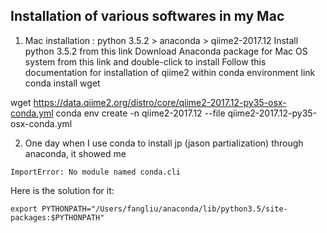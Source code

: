 ## Installation of various softwares in my Mac


1. Mac installation : python 3.5.2 > anaconda > qiime2-2017.12
Install python 3.5.2 from this link
Download Anaconda package for Mac OS system from this link and double-click to install
Follow this documentation for installation of qiime2 within conda environment link
conda install wget

wget https://data.qiime2.org/distro/core/qiime2-2017.12-py35-osx-conda.yml
conda env create -n qiime2-2017.12 --file qiime2-2017.12-py35-osx-conda.yml

2. One day when I use conda to install jp (jason partialization) through anaconda, it showed me 
```
ImportError: No module named conda.cli
```
Here is the solution for it:
```
export PYTHONPATH="/Users/fangliu/anaconda/lib/python3.5/site-packages:$PYTHONPATH"
```

